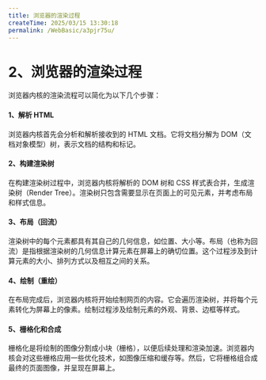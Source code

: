 ```yaml
---
title: 浏览器的渲染过程
createTime: 2025/03/15 13:30:18
permalink: /WebBasic/a3pjr75u/
---
```

# 2、浏览器的渲染过程

浏览器内核的渲染流程可以简化为以下几个步骤：

#### 1、解析 HTML

浏览器内核首先会分析和解析接收到的 HTML 文档。它将文档分解为 DOM（文档对象模型）树，表示文档的结构和标记。

#### 2、构建渲染树

在构建渲染树过程中，浏览器内核将解析的 DOM 树和 CSS 样式表合并，生成渲染树（Render Tree）。渲染树只包含需要显示在页面上的可见元素，并考虑布局和样式信息。

#### 3、布局（回流）

渲染树中的每个元素都具有其自己的几何信息，如位置、大小等。布局（也称为回流）是指根据渲染树的几何信息计算元素在屏幕上的确切位置。这个过程涉及到计算元素的大小、排列方式以及相互之间的关系。

#### 4、绘制（重绘）

在布局完成后，浏览器内核将开始绘制网页的内容。它会遍历渲染树，并将每个元素转化为屏幕上的像素。绘制过程涉及绘制元素的外观、背景、边框等样式。

#### 5、栅格化和合成

栅格化是将绘制的图像分割成小块（栅格），以便后续处理和渲染加速。浏览器内核会对这些栅格应用一些优化技术，如图像压缩和缓存等。然后，它将栅格组合成最终的页面图像，并呈现在屏幕上。
